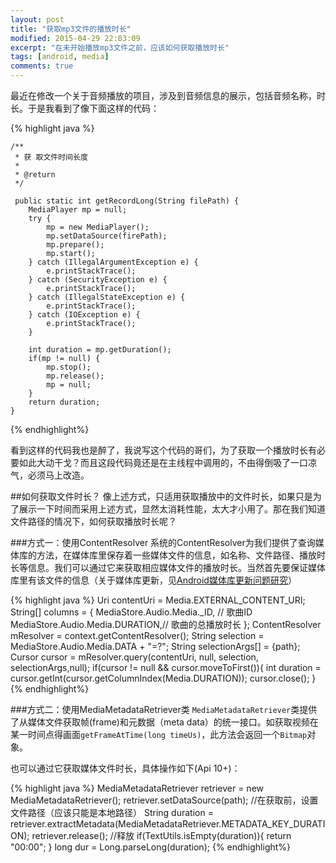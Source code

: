 ```yaml
---
layout: post
title: "获取mp3文件的播放时长"
modified: 2015-04-29 22:03:09
excerpt: "在未开始播放mp3文件之前，应该如何获取播放时长"
tags: [android, media]
comments: true
---
```

最近在修改一个关于音频播放的项目，涉及到音频信息的展示，包括音频名称，时长。于是我看到了像下面这样的代码：

{% highlight java %}

	/**
	 * 获 取文件时间长度
	 * 
	 * @return
	 */
	 
	 public static int getRecordLong(String filePath) {
		MediaPlayer mp = null;
		try {
			mp = new MediaPlayer();
			mp.setDataSource(firePath);
			mp.prepare();
			mp.start();
		} catch (IllegalArgumentException e) {
			e.printStackTrace();
		} catch (SecurityException e) {
			e.printStackTrace();
		} catch (IllegalStateException e) {
			e.printStackTrace();
		} catch (IOException e) {
			e.printStackTrace();
		}
		
		int duration = mp.getDuration();
		if(mp != null) {
			mp.stop();
			mp.release();
			mp = null;
		}
		return duration;
	}
{% endhighlight%}

看到这样的代码我也是醉了，我说写这个代码的哥们，为了获取一个播放时长有必要如此大动干戈？而且这段代码竟还是在主线程中调用的，不由得倒吸了一口凉气，必须马上改造。

##如何获取文件时长？
像上述方式，只适用获取播放中的文件时长，如果只是为了展示一下时间而采用上述方式，显然太消耗性能，太大才小用了。那在我们知道文件路径的情况下，如何获取播放时长呢？

###方式一：使用ContentResolver
系统的ContentResolver为我们提供了查询媒体库的方法，在媒体库里保存着一些媒体文件的信息，如名称、文件路径、播放时长等信息。我们可以通过它来获取相应媒体文件的播放时长。当然首先要保证媒体库里有该文件的信息（关于媒体库更新，见[Android媒体库更新问题研究](http://chiemy.com/android/meida-refresh/)）

{% highlight java %}
	Uri contentUri = Media.EXTERNAL_CONTENT_URI;
	String[] columns = { MediaStore.Audio.Media._ID, // 歌曲ID
			MediaStore.Audio.Media.DURATION,// 歌曲的总播放时长
	};
	ContentResolver mResolver = context.getContentResolver();
	String selection = MediaStore.Audio.Media.DATA + "=?";
	String selectionArgs[] = {path};
	Cursor cursor = mResolver.query(contentUri, null, selection, selectionArgs,null);
	if(cursor != null && cursor.moveToFirst()){
		int duration = cursor.getInt(cursor.getColumnIndex(Media.DURATION));
		cursor.close();
	}
{% endhighlight%}

###方式二：使用MediaMetadataRetriever类
`MediaMetadataRetriever`类提供了从媒体文件获取帧(frame)和元数据（meta data）的统一接口。如获取视频在某一时间点得画面`getFrameAtTime(long timeUs)`，此方法会返回一个`Bitmap`对象。

也可以通过它获取媒体文件时长，具体操作如下(Api 10+)：

{% highlight java %}
	MediaMetadataRetriever retriever = new MediaMetadataRetriever();
	retriever.setDataSource(path); //在获取前，设置文件路径（应该只能是本地路径）
	String duration =  retriever.extractMetadata(MediaMetadataRetriever.METADATA_KEY_DURATION);
	retriever.release(); //释放
	if(TextUtils.isEmpty(duration)){
		return "00:00";
	}
	long dur = Long.parseLong(duration);
{% endhighlight%}

